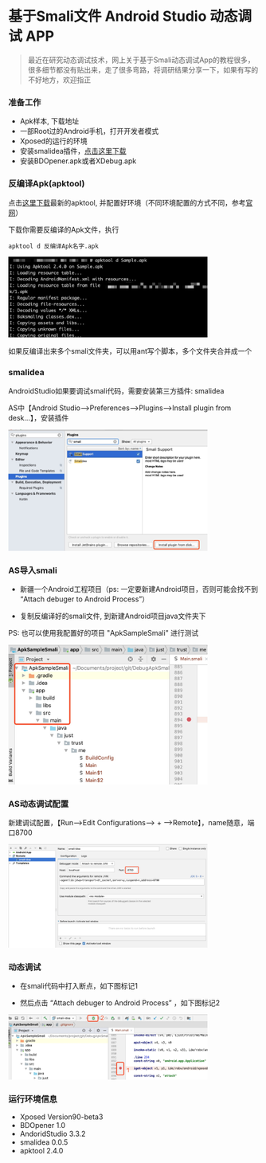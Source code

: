 # 基于Smali文件 Android Studio 动态调试 APP

> 最近在研究动态调试技术，网上关于基于Smali动态调试App的教程很多，很多细节都没有贴出来，走了很多弯路，将调研结果分享一下，如果有写的不好地方，欢迎指正

### 准备工作

* Apk样本, 下载地址
* 一部Root过的Android手机，打开开发者模式
* Xposed的运行的环境
* 安装smalidea插件，[点击这里下载](https://bitbucket.org/JesusFreke/smali/downloads/) 
* 安装BDOpener.apk或者XDebug.apk

### 反编译Apk(apktool)

点击[这里下载](https://bitbucket.org/iBotPeaches/apktool/downloads/)最新的apktool, 并配置好环境（不同环境配置的方式不同，参考[官网](https://ibotpeaches.github.io/Apktool/install/)）

下载你需要反编译的Apk文件，执行

```
apktool d 反编译Apk名字.apk
```

<img src="screenshot/15527404836669.jpg" width = "400"/>

如果反编译出来多个smali文件夹，可以用ant写个脚本，多个文件夹合并成一个

### smalidea

AndroidStudio如果要调试smali代码，需要安装第三方插件: smalidea

AS中【Android Studio-->Preferences-->Plugins-->Install plugin from desk...】，安装插件

<img src="screenshot/15527361943963.jpg" width = "400"/>

### AS导入smali

* 新疆一个Android工程项目（ps: 一定要新建Android项目，否则可能会找不到 “Attach debuger to Android Process”）

* 复制反编译好的smali文件, 到新建Android项目java文件夹下

PS: 也可以使用我配置好的项目 "ApkSampleSmali" 进行测试

<img src="screenshot/15527408989097.jpg" width = "400"/>

### AS动态调试配置

新建调试配置，【Run-->Edit Configurations--> + -->Remote】，name随意，端口8700

<img src="screenshot/15527376885535.jpg" width = "400"/>

### 动态调试

* 在smali代码中打入断点，如下图标记1

* 然后点击 “Attach debuger to Android Process” ，如下图标记2

<img src="screenshot/15527409895149.jpg" width = "400"/>

### 运行环境信息

* Xposed Version90-beta3
* BDOpener 1.0
* AndoridStudio 3.3.2
* smalidea 0.0.5
* apktool 2.4.0

 


